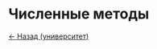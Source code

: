 # Численные методы

[<- Назад (университет)](https://github.com/boorlakov/zettelkasten/blob/main/university/README.md)
